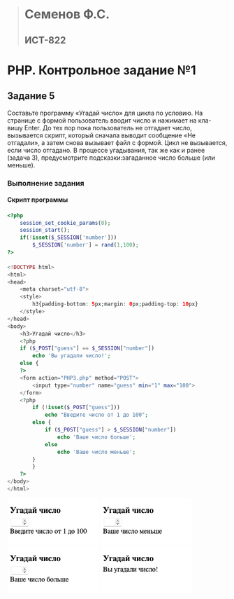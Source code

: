 > # Семенов Ф.С.
> ## ИСТ-822

# PHP. Контрольное задание №1
## Задание 5
Составьте программу «Угадай число» для цикла по условию. На странице с формой пользователь вводит число и нажимает на кла-
вишу Enter. До тех пор пока пользователь не отгадает число, вызывается скрипт, который сначала выводит сообщение «Не отгадали», а затем снова вызывает файл с формой. Цикл не вызывается, если число отгадано. В процессе угадывания, так же как и ранее (задача 3), предусмотрите подсказки:загаданное число больше (или меньше).
### Выполнение задания
#### Скрипт программы
```php
<?php 
    session_set_cookie_params(0);
    session_start();
    if(!isset($_SESSION['number']))
        $_SESSION['number'] = rand(1,100);
?>

<!DOCTYPE html>
<html>
<head>
    <meta charset="utf-8">
    <style>
        h3{padding-bottom: 5px;margin: 0px;padding-top: 10px}
    </style>
</head>
<body>
    <h3>Угадай число</h3>
    <?php
    if ($_POST["guess"] == $_SESSION["number"])
        echo 'Вы угадали число!';
    else {
    ?>
    <form action="PHP3.php" method="POST">
        <input type="number" name="guess" min="1" max="100">
    </form>
    <?php
        if (!isset($_POST["guess"]))
            echo "Введите число от 1 до 100";
        else {
            if ($_POST["guess"] > $_SESSION["number"])
                echo 'Ваше число больше';
            else
                echo 'Ваше число меньше';
        }
        }
    ?>
</body>
</html>
```
![image](/images/PHP1_1.png)
![image](/images/PHP1_2.png)
![image](/images/PHP1_3.png)
![image](/images/PHP1_4.png)